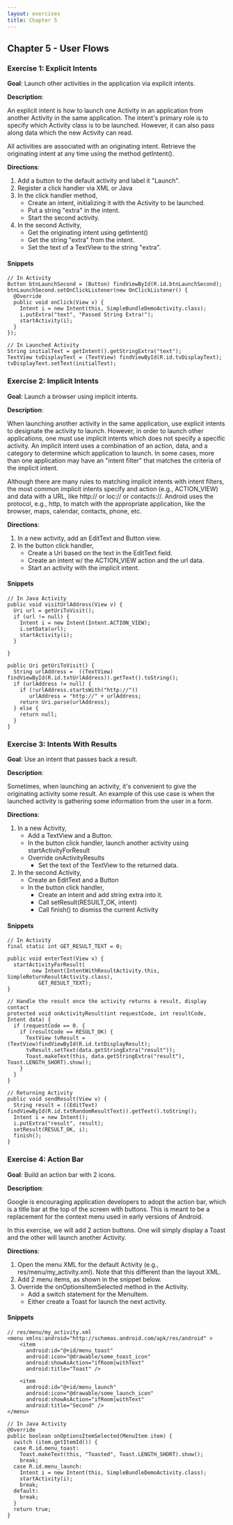 ```yaml
---
layout: exercises
title: Chapter 5
---
```


## Chapter 5 - User Flows

### Exercise 1: Explicit Intents

**Goal**: Launch other activities in the application via explicit intents.

**Description**:

An explicit intent is how to launch one Activity in an application from another Activity in the same application. The intent's primary role is to specify which Activity class is to be launched. However, it can also pass along data which the new Activity can read.

All activities are associated with an originating intent. Retrieve the originating intent at any time using the method getIntent().

**Directions**:

1. Add a button to the default activity and label it "Launch".
2. Register a click handler via XML or Java
3. In the click handler method,
   - Create an intent, initializing it with the Activity to be launched.
   - Put a string "extra" in the intent.
   - Start the second activity.
4. In the second Activity,
   - Get the originating intent using getIntent()
   - Get the string "extra" from the intent.
   - Set the text of a TextView to the string "extra".


#### Snippets

    // In Activity
    Button btnLaunchSecond = (Button) findViewById(R.id.btnLaunchSecond);
    btnLaunchSecond.setOnClickListener(new OnClickListener() {
      @Override
      public void onClick(View v) {
        Intent i = new Intent(this, SimpleBundleDemoActivity.class);
        i.putExtra("text", "Passed String Extra!");
        startActivity(i);
      }
    });

    // In Launched Activity
    String initialText = getIntent().getStringExtra("text");
    TextView tvDisplayText = (TextView) findViewById(R.id.tvDisplayText);
    tvDisplayText.setText(initialText);


### Exercise 2: Implicit Intents

**Goal**: Launch a browser using implicit intents.

**Description**:

When launching another activity in the same application, use explicit intents to designate the activity to launch. However, in order to launch other applications, one must use implicit intents which does not specify a specific activity. An implicit intent uses a combination of an action, data, and a category to determine which application to launch. In some cases, more than one application may have an "intent filter" that matches the criteria of the implicit intent.

Although there are many rules to matching implicit intents with intent filters, the most common implicit intents specify and action (e.g., ACTION_VIEW) and data with a URL, like http:// or loc:// or contacts://. Android uses the protocol, e.g., http, to match with the appropriate application, like the browser, maps, calendar, contacts, phone, etc.

**Directions**:

1. In a new activity, add an EditText and Button view.
2. In the button click handler,
   - Create a Uri based on the text in the EditText field.
   - Create an intent w/ the ACTION_VIEW action and the url data.
   - Start an activity with the implicit intent.


#### Snippets

    // In Java Activity
    public void visitUrlAddress(View v) {
      Uri url = getUriToVisit();
      if (url != null) {
        Intent i = new Intent(Intent.ACTION_VIEW);
        i.setData(url);
        startActivity(i);
      }

    }

    public Uri getUriToVisit() {
      String urlAddress =  ((TextView) findViewById(R.id.txtUrlAddress)).getText().toString();
      if (urlAddress != null) {
        if (!urlAddress.startsWith("http://"))
           urlAddress = "http://" + urlAddress;
        return Uri.parse(urlAddress);
      } else {
        return null;
      }
    }

### Exercise 3: Intents With Results

**Goal**: Use an intent that passes back a result.

**Description**:

Sometimes, when launching an activity, it's convenient to give the originating activity some result. An example of this use case is when the launched activity is gathering some information from the user in a form.

**Directions**:

1. In a new Activity,
   - Add a TextView and a Button.
   - In the button click handler, launch another activity using startActivityForResult
   - Override onActivityResults
     - Set the text of the TextView to the returned data.
2. In the second Activity,
   - Create an EditText and a Button
   - In the button click handler,
     - Create an intent and add string extra into it.
     - Call setResult(RESUILT_OK, intent)
     - Call finish() to dismiss the current Activity


#### Snippets

    // In Activity
    final static int GET_RESULT_TEXT = 0;

    public void enterText(View v) {
      startActivityForResult(
            new Intent(IntentWithResultActivity.this, SimpleReturnResultActivity.class),
              GET_RESULT_TEXT);
    }

    // Handle the result once the activity returns a result, display contact
    protected void onActivityResult(int requestCode, int resultCode, Intent data) {
      if (requestCode == 0. {
        if (resultCode == RESULT_OK) {
          TextView tvResult = (TextView)findViewById(R.id.txtDisplayResult);
          tvResult.setText(data.getStringExtra("result"));
          Toast.makeText(this, data.getStringExtra("result"), Toast.LENGTH_SHORT).show();
        }
      }
    }

    // Returning Activity
    public void sendResult(View v) {
      String result = ((EditText) findViewById(R.id.txtRandomResultText)).getText().toString();
      Intent i = new Intent();
      i.putExtra("result", result);
      setResult(RESULT_OK, i);
      finish();
    }

### Exercise 4: Action Bar

**Goal**: Build an action bar with 2 icons.

**Description**:

Google is encouraging application developers to adopt the action bar, which is a title bar at the top of the screen with buttons. This is meant to be a replacement for the context menu used in early versions of Android.

In this exercise, we will add 2 action buttons. One will simply display a Toast and the other will launch another Activity.

**Directions**:

1. Open the menu XML for the default Activity (e.g., res/menu/my_activity.xml). Note that this different than the layout XML.
2. Add 2 menu items, as shown in the snippet below.
3. Override the onOptionsItemSelected method in the Activity.
   - Add a switch statement for the MenuItem.
   - Either create a Toast for launch the next activity.


#### Snippets

    // res/menu/my_activity.xml
    <menu xmlns:android="http://schemas.android.com/apk/res/android" >
        <item
          android:id="@+id/menu_toast"
          android:icon="@drawable/some_toast_icon"
          android:showAsAction="ifRoom|withText"
          android:title="Toast" />

        <item
          android:id="@+id/menu_launch"
          android:icon="@drawable/some_launch_icon"
          android:showAsAction="ifRoom|withText"
          android:title="Second" />
    </menu>

    // In Java Activity
    @Override
    public boolean onOptionsItemSelected(MenuItem item) {
      switch (item.getItemId()) {
      case R.id.menu_toast:
        Toast.makeText(this, "Toasted", Toast.LENGTH_SHORT).show();
        break;
      case R.id.menu_launch:
        Intent i = new Intent(this, SimpleBundleDemoActivity.class);
        startActivity(i);
        break;
      default:
        break;
      }
      return true;
    }